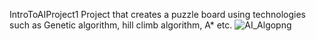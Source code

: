 IntroToAIProject1
Project that creates a puzzle board using technologies such as Genetic algorithm, hill climb algorithm, A* etc.
![AI_Algopng](https://user-images.githubusercontent.com/59796198/192853211-bfe26e4c-877a-42fd-9222-3704766160b5.png)
